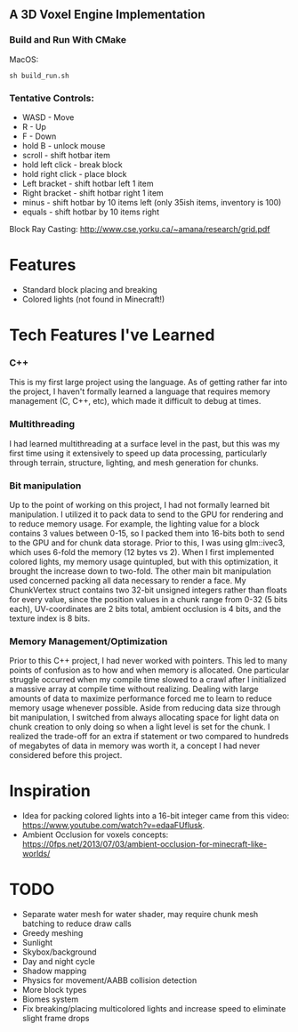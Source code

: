 ## A 3D Voxel Engine Implementation

### Build and Run With CMake
MacOS:
```
sh build_run.sh
```



### Tentative Controls:
* WASD - Move
* R - Up
* F - Down
* hold B - unlock mouse
* scroll - shift hotbar item
* hold left click - break block
* hold right click - place block
* Left bracket - shift hotbar left 1 item
* Right bracket - shift hotbar right 1 item
* minus - shift hotbar by 10 items left (only 35ish items, inventory is 100)
* equals - shift hotbar by 10 items right

Block Ray Casting: http://www.cse.yorku.ca/~amana/research/grid.pdf


# Features
- Standard block placing and breaking
- Colored lights (not found in Minecraft!)


# Tech Features I've Learned
### C++
This is my first large project using the language. As of getting rather far into the project, 
I haven't formally learned a language that requires memory management (C, C++, etc), which made 
it difficult to debug at times.

### Multithreading
I had learned multithreading at a surface level in the past, but this was my first time using it extensively
to speed up data processing, particularly through terrain, structure, lighting, and mesh generation for chunks.

### Bit manipulation
Up to the point of working on this project, I had not formally learned bit manipulation. I utilized it
to pack data to send to the GPU for rendering and to reduce memory usage. For example, the lighting value
for a block contains 3 values between 0-15, so I packed them into 16-bits both to send to the GPU and for
chunk data storage. Prior to this, I was using glm::ivec3, which uses 6-fold the memory (12 bytes vs 2).
When I first implemented colored lights, my memory usage quintupled, but with this optimization, it brought the increase
down to two-fold. The other main bit manipulation used concerned packing all data necessary to render a face.
My ChunkVertex struct contains two 32-bit unsigned integers rather than floats for every value, since the position values
in a chunk range from 0-32 (5 bits each), UV-coordinates are 2 bits total, ambient occlusion is 4 bits, and the texture index
is 8 bits.

### Memory Management/Optimization
Prior to this C++ project, I had never worked with pointers. This led to many points of confusion as to how and when memory is allocated.
One particular struggle occurred when my compile time slowed to a crawl after I initialized a massive array at compile time without 
realizing. Dealing with large amounts of data to maximize performance forced me to learn to reduce memory usage whenever possible.
Aside from reducing data size through bit manipulation, I switched from always allocating space for light data on chunk creation to only
doing so when a light level is set for the chunk. I realized the trade-off for an extra if statement or two compared to hundreds of megabytes
of data in memory was worth it, a concept I had never considered before this project.

# Inspiration
- Idea for packing colored lights into a 16-bit integer came from this video: https://www.youtube.com/watch?v=edaaFUflusk.
- Ambient Occlusion for voxels concepts: https://0fps.net/2013/07/03/ambient-occlusion-for-minecraft-like-worlds/


# TODO
- Separate water mesh for water shader, may require chunk mesh batching to reduce draw calls
- Greedy meshing
- Sunlight
- Skybox/background
- Day and night cycle
- Shadow mapping
- Physics for movement/AABB collision detection
- More block types
- Biomes system
- Fix breaking/placing multicolored lights and increase speed to eliminate slight frame drops